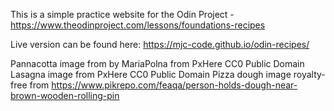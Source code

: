 This is a simple practice website for the Odin Project - https://www.theodinproject.com/lessons/foundations-recipes

Live version can be found here: https://mjc-code.github.io/odin-recipes/

Pannacotta image from by MariaPolna from PxHere CC0 Public Domain
Lasagna image from PxHere CC0 Public Domain
Pizza dough image royalty-free from https://www.pikrepo.com/feaqa/person-holds-dough-near-brown-wooden-rolling-pin


